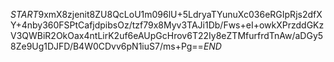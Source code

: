 $START$9xmX8zjenit8ZU8QcLoU1m096lU+5LdryaTYunuXc036eRGIpRjs2dfXY+4nby360FSPtCafjdpibsOz/tzf79x8Myv3TAJi1Db/Fws+eI+owkXPrzddGKzV3QWBiR2OkOax4ntLirK2uf6eAUpGcHrov6T22Iy8eZTMfurfrdTnAw/aDGy58Ze9Ug1DJFD/B4W0CDvv6pN1iuS7/ms+Pg==$END$
